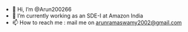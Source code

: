 - 👋 Hi, I’m @Arun200266
- 🌱 I’m currently working as an SDE-I at Amazon India
- 📫 How to reach me : mail me on arunramaswamy2002@gmail.com

<!---
Arun200266/Arun200266 is a ✨ special ✨ repository because its `README.md` (this file) appears on your GitHub profile.
You can click the Preview link to take a look at your changes.
--->
